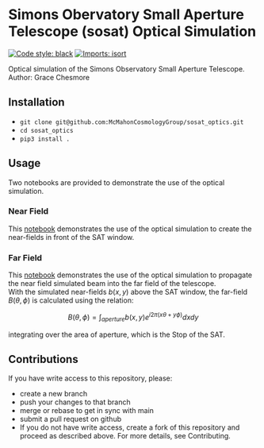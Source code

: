 # Simons Obervatory Small Aperture Telescope (sosat) Optical Simulation

[![Code style: black](https://img.shields.io/badge/code%20style-black-000000.svg)](https://github.com/psf/black) [![Imports: isort](https://img.shields.io/badge/%20imports-isort-%231674b1?style=flat&labelColor=ef8336)](https://pycqa.github.io/isort/)

Optical simulation of the Simons Observatory Small Aperture Telescope. <br />
Author: Grace Chesmore

## Installation
- ```git clone git@github.com:McMahonCosmologyGroup/sosat_optics.git```
- ```cd sosat_optics```
- ```pip3 install .```

## Usage
Two notebooks are provided to demonstrate the use of the optical simulation. <br />
### Near Field
This [notebook](https://github.com/McMahonCosmologyGroup/sosat_optics/blob/main/notebooks/sat_nearfield.ipynb) demonstrates the use of the optical simulation to create the near-fields in front of the SAT window. <br />

### Far Field
This [notebook](https://github.com/McMahonCosmologyGroup/sosat_optics/blob/main/notebooks/sat_farfield.ipynb) demonstrates the use of the optical simulation to propagate the near field simulated beam into the far field of the telescope. <br />
With the simulated near-fields $b(x,y)$ above the SAT window, the far-field $B(\theta,\phi)$ is calculated using the relation:

$$ B(\theta,\phi) = \int_{aperture} b(x,y)e^{i2\pi(x\theta + y\phi)} dx dy$$

integrating over the area of aperture, which is the Stop of the SAT.

## Contributions
If you have write access to this repository, please:
* create a new branch
* push your changes to that branch
* merge or rebase to get in sync with main
* submit a pull request on github
* If you do not have write access, create a fork of this repository and proceed as described above. For more details, see Contributing.
